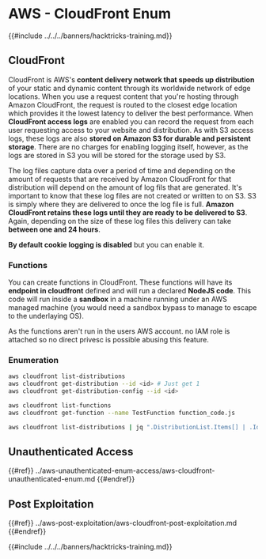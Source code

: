 # AWS - CloudFront Enum

{{#include ../../../banners/hacktricks-training.md}}

## CloudFront

CloudFront is AWS's **content delivery network that speeds up distribution** of your static and dynamic content through its worldwide network of edge locations. When you use a request content that you're hosting through Amazon CloudFront, the request is routed to the closest edge location which provides it the lowest latency to deliver the best performance. When **CloudFront access logs** are enabled you can record the request from each user requesting access to your website and distribution. As with S3 access logs, these logs are also **stored on Amazon S3 for durable and persistent storage**. There are no charges for enabling logging itself, however, as the logs are stored in S3 you will be stored for the storage used by S3.

The log files capture data over a period of time and depending on the amount of requests that are received by Amazon CloudFront for that distribution will depend on the amount of log fils that are generated. It's important to know that these log files are not created or written to on S3. S3 is simply where they are delivered to once the log file is full. **Amazon CloudFront retains these logs until they are ready to be delivered to S3**. Again, depending on the size of these log files this delivery can take **between one and 24 hours**.

**By default cookie logging is disabled** but you can enable it.

### Functions

You can create functions in CloudFront. These functions will have its **endpoint in cloudfront** defined and will run a declared **NodeJS code**. This code will run inside a **sandbox** in a machine running under an AWS managed machine (you would need a sandbox bypass to manage to escape to the underlaying OS).

As the functions aren't run in the users AWS account. no IAM role is attached so no direct privesc is possible abusing this feature.

### Enumeration

```bash
aws cloudfront list-distributions
aws cloudfront get-distribution --id <id> # Just get 1
aws cloudfront get-distribution-config --id <id>

aws cloudfront list-functions
aws cloudfront get-function --name TestFunction function_code.js

aws cloudfront list-distributions | jq ".DistributionList.Items[] | .Id, .Origins.Items[].Id, .Origins.Items[].DomainName, .AliasICPRecordals[].CNAME"
```

## Unauthenticated Access

{{#ref}}
../aws-unauthenticated-enum-access/aws-cloudfront-unauthenticated-enum.md
{{#endref}}

## Post Exploitation

{{#ref}}
../aws-post-exploitation/aws-cloudfront-post-exploitation.md
{{#endref}}

{{#include ../../../banners/hacktricks-training.md}}




